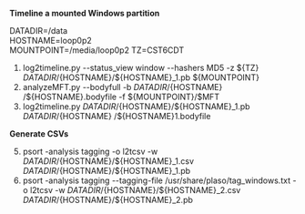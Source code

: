**Timeline a mounted Windows partition**  
  
DATADIR=/data  
HOSTNAME=loop0p2  
MOUNTPOINT=/media/loop0p2 
TZ=CST6CDT
  
1. log2timeline.py --status_view window --hashers MD5 -z ${TZ} ${DATADIR}/${HOSTNAME}/${HOSTNAME}_1.pb ${MOUNTPOINT}  
2. analyzeMFT.py --bodyfull -b ${DATADIR}/${HOSTNAME} \/${HOSTNAME}.bodyfile -f ${MOUNTPOINT}/\$MFT  
3. log2timeline.py  ${DATADIR}/${HOSTNAME}/${HOSTNAME}_1.pb ${DATADIR}/${HOSTNAME} /${HOSTNAME}1.bodyfile  
   
**Generate CSVs**  
  
5. psort -analysis tagging -o l2tcsv -w ${DATADIR}/${HOSTNAME}/${HOSTNAME}_1.csv ${DATADIR}/${HOSTNAME}/${HOSTNAME}_1.pb  
6. psort -analysis tagging --tagging-file /usr/share/plaso/tag_windows.txt -o l2tcsv -w ${DATADIR}/${HOSTNAME}/${HOSTNAME}_2.csv ${DATADIR}/${HOSTNAME}/${HOSTNAME}_2.pb  
